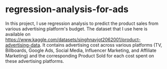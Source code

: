 # regression-analysis-for-ads
In this project, I use regression analysis to predict the product sales from various advertising platform's budget. The dataset that I use here is available on https://www.kaggle.com/datasets/singhnavjot2062001/product-advertising-data.
It contains advertising cost across various platforms (TV, Billboards, Google Ads, Social Media, Influencer Marketing, and Affiliate Marketing) and the corresponding Product Sold for each cost spent on these advertising platforms.
